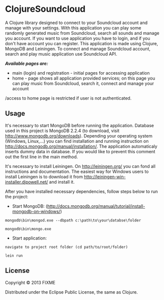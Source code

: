 # ClojureSoundcloud

A Clojure library designed to connect to your Soundcloud account and manage with your settings. With this application you can play some randomly generated music from Soundcloud, search all sounds and manage you account. If you want to use application you have to login, and if you don't have account you can register. This application is made using Clojure, MongoDB and Leiningen. To connect and manage Soundcloud account, search and play music application use Soundcloud API.

***Available pages are:***

* main (login) and registration - initial pages for accessing application
* home - page shows all application provided services; on this page you can play music from Soundcloud, search it, connect and manage your account

/access to home page is restricted if user is not authenticated.

## Usage

It's necessary to start MongoDB before running the application. Database used in this project is MongoDB 2.2.4 (to download, visit http://www.mongodb.org/downloads). Depending your operating system (Windows, Linux,...) you can find installation and running instruction on http://docs.mongodb.org/manual/installation/. The application automaticaly inserts dummy data in database. If you would like to prevent this comment out the first line in the main method.

It's necessary to install Leiningen. On http://leiningen.org/ you can fond all instructions and documentation. The easiest way for Windows users to install Leiningen is to download it from http://leiningen-win-installer.djpowell.net/ and install it. 

After you have installed necessary dependencies, follow steps below to run the project:

* Start MongoDB: (http://docs.mongodb.org/manual/tutorial/install-mongodb-on-windows/)

`mongodb\bin\mongod.exe --dbpath c:\path\to\your\databse\folder`

`mongodb\bin\mongo.exe`

* Start application:
 
`navigate to project root folder (cd path/to/root/folder)`

`lein run`

## License

Copyright © 2013 FIXME

Distributed under the Eclipse Public License, the same as Clojure.
